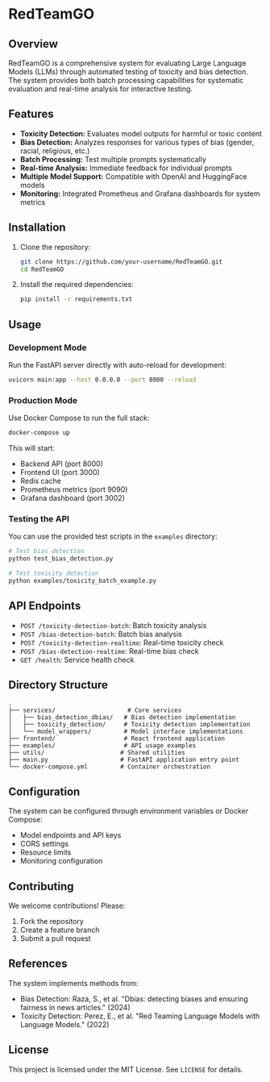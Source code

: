 # RedTeamGO

## Overview
RedTeamGO is a comprehensive system for evaluating Large Language Models (LLMs) through automated testing of toxicity and bias detection. The system provides both batch processing capabilities for systematic evaluation and real-time analysis for interactive testing.

## Features
- **Toxicity Detection:** Evaluates model outputs for harmful or toxic content
- **Bias Detection:** Analyzes responses for various types of bias (gender, racial, religious, etc.)
- **Batch Processing:** Test multiple prompts systematically
- **Real-time Analysis:** Immediate feedback for individual prompts
- **Multiple Model Support:** Compatible with OpenAI and HuggingFace models
- **Monitoring:** Integrated Prometheus and Grafana dashboards for system metrics

## Installation

1. Clone the repository:
   ```bash
   git clone https://github.com/your-username/RedTeamGO.git
   cd RedTeamGO
   ```

2. Install the required dependencies:
   ```bash
   pip install -r requirements.txt
   ```

## Usage

### Development Mode
Run the FastAPI server directly with auto-reload for development:
```bash
uvicorn main:app --host 0.0.0.0 --port 8000 --reload
```

### Production Mode
Use Docker Compose to run the full stack:
```bash
docker-compose up
```

This will start:
- Backend API (port 8000)
- Frontend UI (port 3000)
- Redis cache
- Prometheus metrics (port 9090)
- Grafana dashboard (port 3002)

### Testing the API
You can use the provided test scripts in the `examples` directory:

```bash
# Test bias detection
python test_bias_detection.py

# Test toxicity detection
python examples/toxicity_batch_example.py
```

## API Endpoints

- `POST /toxicity-detection-batch`: Batch toxicity analysis
- `POST /bias-detection-batch`: Batch bias analysis
- `POST /toxicity-detection-realtime`: Real-time toxicity check
- `POST /bias-detection-realtime`: Real-time bias check
- `GET /health`: Service health check

## Directory Structure
```
.
├── services/                    # Core services
│   ├── bias_detection_dbias/   # Bias detection implementation
│   ├── toxicity_detection/     # Toxicity detection implementation
│   └── model_wrappers/         # Model interface implementations
├── frontend/                   # React frontend application
├── examples/                   # API usage examples
├── utils/                     # Shared utilities
├── main.py                    # FastAPI application entry point
└── docker-compose.yml         # Container orchestration
```

## Configuration
The system can be configured through environment variables or Docker Compose:
- Model endpoints and API keys
- CORS settings
- Resource limits
- Monitoring configuration

## Contributing
We welcome contributions! Please:
1. Fork the repository
2. Create a feature branch
3. Submit a pull request

## References
The system implements methods from:
- Bias Detection: Raza, S., et al. "Dbias: detecting biases and ensuring fairness in news articles." (2024)
- Toxicity Detection: Perez, E., et al. "Red Teaming Language Models with Language Models." (2022)

## License
This project is licensed under the MIT License. See `LICENSE` for details.
